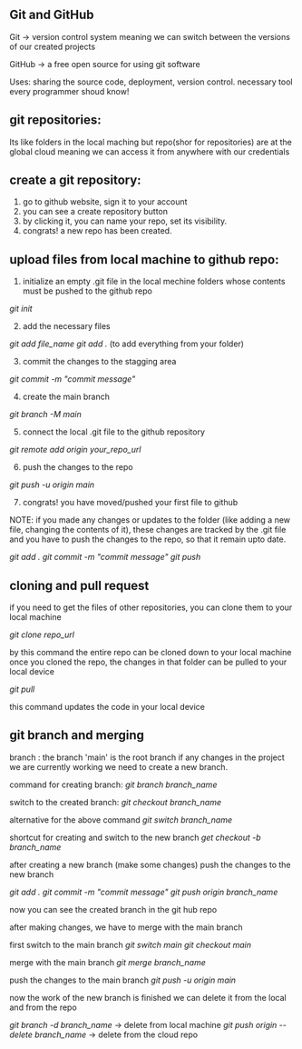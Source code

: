 ## Git and GitHub

Git -> version control system
meaning we can switch between the
versions of our created projects

GitHub -> a free open source for using
git software

Uses: sharing the source code,
deployment,
version control.
necessary tool every programmer shoud know!

## git repositories:

Its like folders in the local maching
but repo(shor for repositories) are at the global cloud
meaning we can access it from anywhere with our credentials

## create a git repository:

1. go to github website, sign it to your account
2. you can see a create repository button
3. by clicking it, you can name your repo, set its visibility.
4. congrats! a new repo has been created.

## upload files from local machine to github repo:

1. initialize an empty .git file in the local mechine folders
   whose contents must be pushed to the github repo

_git init_

2. add the necessary files

_git add file_name_
_git add ._ (to add everything from your folder)

3. commit the changes to the stagging area

_git commit -m "commit message"_

4. create the main branch

_git branch -M main_

5. connect the local .git file to the github repository

_git remote add origin your_repo_url_

6. push the changes to the repo

_git push -u origin main_

7. congrats! you have moved/pushed your first file to github

NOTE: if you made any changes or updates to the folder (like adding a new file,
changing the contents of it), these changes are tracked by the .git file
and you have to push the changes to the repo, so that it remain upto date.

_git add ._
_git commit -m "commit message"_
_git push_

## cloning and pull request

if you need to get the files of other repositories, you can clone them to your
local machine

_git clone repo_url_

by this command the entire repo can be cloned down to your local machine
once you cloned the repo, the changes in that folder can be pulled to your local device

_git pull_

this command updates the code in your local device

## git branch and merging

branch : the branch 'main' is the root branch
if any changes in the project we are
currently working we need to create a
new branch.

command for creating branch:
_git branch branch_name_

switch to the created branch:
_git checkout branch_name_

alternative for the above command
_git switch branch_name_

shortcut for creating and switch to the new branch
_get checkout -b branch_name_

after creating a new branch (make some changes)
push the changes to the new branch

_git add ._
_git commit -m "commit message"_
_git push origin branch_name_

now you can see the created branch in the git hub repo

after making changes, we have to merge with the main branch

first switch to the main branch
_git switch main_
_git checkout main_

merge with the main branch
_git merge branch_name_

push the changes to the main branch
_git push -u origin main_

now the work of the new branch is finished
we can delete it from the local and from the repo

_git branch -d branch_name_ -> delete from local machine
_git push origin --delete branch_name_ -> delete from the cloud repo
